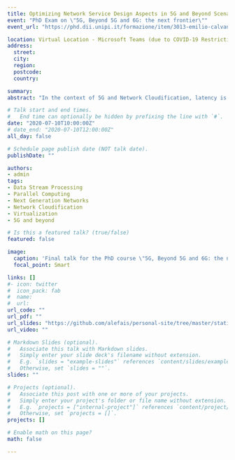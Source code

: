 ```yaml
---
title: Optimizing Network Service Design Aspects in 5G and Beyond Scenario
event: "PhD Exam on \"5G, Beyond 5G and 6G: the next frontier\""
event_url: "https://phd.dii.unipi.it/formazione/item/3013-emilio-calvanese-strinati-cea-leti-grenoble,-france-5g,-beyond-5g-and-6g-the-next-frontier-,-6-10-july-2020.html?highlight=WyJlbWlsaW8iLCJjYWx2YW5lc2UiLCJlbWlsaW8gY2FsdmFuZXNlIl0="

location: Virtual Location - Microsoft Teams (due to COVID-19 Restrictions)
address:
  street:
  city:
  region:
  postcode:
  country:

summary: 
abstract: "In the context of 5G and Network Cloudification, latency is strongly influenced by both the data transmission delay and the time required for performing a certain computation -- the so called response time. The talk proposes the adoption of the Data Stream Processing (DaSP) computational model to perform on-the-fly and real-time analysis of data received in the form of streams from the network. Parallelism is therefore exploited to meet bandwidth and latency performance requisites and reduce the response time. Smart Cities related applications, and more in general Complex Event Processing ones, could greatly benefit from the adoption of DaSP. Computations could be executed entirely in the network edge, exploiting multicore general-purpose devices. The double gain stands in the latency reduction -- since the computation is performed locally (directly at the edge) the data transmission delay is minimized -- and the improvement in the response time -- thanks to the DaSP acceleration. Moreover, caching can be exploited for applications which can't be executed entirely at the edge, therefore making necessary the offloading to the cloud. The discussion also covers aspects related to the control part and the orchestration and migration of virtualized resources (computing and storage) to implement network slicing and handovers for moving User Equipments (UE). Each service should be implemented following the cloud native approach and microservices model. Thanks to this choice, flexibility and scalability are improved by exploiting containers and orchestrators (e.g., Kubernetes). As for the automation aspects and the prediction of the best virtualized resource deployment for handover related problems, the usage of federated learnind has been proposed as a viable distributed solution."

# Talk start and end times.
#   End time can optionally be hidden by prefixing the line with `#`.
date: "2020-07-10T10:00:00Z"
# date_end: "2020-07-10T12:00:00Z"
all_day: false

# Schedule page publish date (NOT talk date).
publishDate: ""

authors: 
- admin
tags: 
- Data Stream Processing
- Parallel Computing
- Next Generation Networks
- Network Cloudification
- Virtualization
- 5G and beyond

# Is this a featured talk? (true/false)
featured: false

image:
  caption: 'Final talk for the PhD course \"5G, Beyond 5G and 6G: the next frontier\"' #'https://www.linkedin.com/pulse/evolution-beyond-5g-networks-towards-6g-dr-ioannis-tomkos'
  focal_point: Smart

links: []
#- icon: twitter
#  icon_pack: fab
#  name: 
#  url: 
url_code: ""
url_pdf: ""
url_slides: "https://github.com/alefais/personal-site/tree/master/static/presentations/other-talks/phdcourse-5g6g.pdf"
url_video: ""

# Markdown Slides (optional).
#   Associate this talk with Markdown slides.
#   Simply enter your slide deck's filename without extension.
#   E.g. `slides = "example-slides"` references `content/slides/example-slides.md`.
#   Otherwise, set `slides = ""`.
slides: ""

# Projects (optional).
#   Associate this post with one or more of your projects.
#   Simply enter your project's folder or file name without extension.
#   E.g. `projects = ["internal-project"]` references `content/project/deep-learning/index.md`.
#   Otherwise, set `projects = []`.
projects: []

# Enable math on this page?
math: false

---
```


